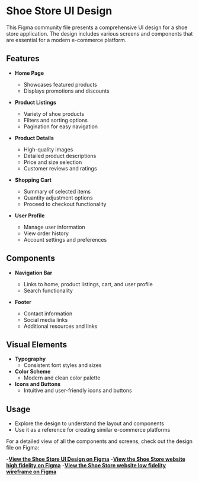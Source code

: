 # Shoe Store UI Design

This Figma community file presents a comprehensive UI design for a shoe store application. The design includes various screens and components that are essential for a modern e-commerce platform.

## Features

- **Home Page**
  - Showcases featured products
  - Displays promotions and discounts

- **Product Listings**
  - Variety of shoe products
  - Filters and sorting options
  - Pagination for easy navigation

- **Product Details**
  - High-quality images
  - Detailed product descriptions
  - Price and size selection
  - Customer reviews and ratings

- **Shopping Cart**
  - Summary of selected items
  - Quantity adjustment options
  - Proceed to checkout functionality

- **User Profile**
  - Manage user information
  - View order history
  - Account settings and preferences

## Components

- **Navigation Bar**
  - Links to home, product listings, cart, and user profile
  - Search functionality

- **Footer**
  - Contact information
  - Social media links
  - Additional resources and links

## Visual Elements

- **Typography**
  - Consistent font styles and sizes
- **Color Scheme**
  - Modern and clean color palette
- **Icons and Buttons**
  - Intuitive and user-friendly icons and buttons

## Usage

- Explore the design to understand the layout and components
- Use it as a reference for creating similar e-commerce platforms

For a detailed view of all the components and screens, check out the design file on Figma:

-**[View the Shoe Store UI Design on Figma](https://www.figma.com/community/file/1373911621515633358/shoe-store)**
-**[View the Shoe Store website high fidelity on Figma](https://www.figma.com/proto/X7SOFV2eYfWTxzpwBUrucx/project%2Fteam?node-id=1-912&t=yTvbYnZYqTSkly2l-0&scaling=min-zoom&page-id=0%3A1)**
-**[View the Shoe Store website low fidelity wireframe on Figma](https://www.figma.com/proto/X7SOFV2eYfWTxzpwBUrucx/project%2Fteam?node-id=2-4&t=yTvbYnZYqTSkly2l-0&scaling=min-zoom&page-id=0%3A1)**
